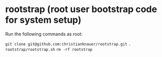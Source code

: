 # rootstrap (root user bootstrap code for system setup)

Run the following commands as root:

`git clone git@github.com:christianknauer/rootstrap.git`
`. rootstrap/rootstrap.sh`
`rm -rf rootstrap`
